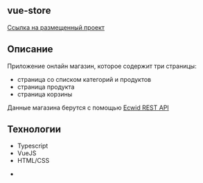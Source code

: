 ## vue-store

[Ссылка на размещенный проект](https://maks-eco.github.io/vue-ts-store/)

## Описание

Приложение онлайн магазин, которое содержит три страницы:

- страница со списком категорий и продуктов
- страница продукта
- страница корзины

Данные магазина берутся с помощью [Ecwid REST API](https://api-docs.ecwid.com/reference/rest-api)

## Технологии

- Typescript
- VueJS
- HTML/CSS

*
